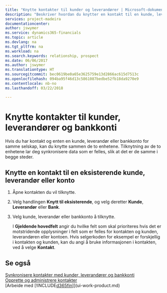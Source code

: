 ```yaml
---
title: "Knytte kontakter til kunder og leverandører | Microsoft-dokumentasjon"
description: "Beskriver hvordan du knytter en kontakt til en kunde, leverandør eller bankkonto fra det samme selskapet, slik at du kan synkronisere vanlige data."
services: project-madeira
documentationcenter: 
author: jswymer
ms.service: dynamics365-financials
ms.topic: article
ms.devlang: na
ms.tgt_pltfrm: na
ms.workload: na
ms.search.keywords: relationship, prospect
ms.date: 06/06/2017
ms.author: jswymer
ms.translationtype: HT
ms.sourcegitcommit: bec0619be0a65e3625759e13d2866ac615d7513c
ms.openlocfilehash: 094ba95f46d13c5861087bedbe52fb18da9270e9
ms.contentlocale: nb-no
ms.lasthandoff: 03/22/2018

---
```

# <a name="link-contacts-with-customers-vendors-and-bank-accounts"></a>Knytte kontakter til kunder, leverandører og bankkonti
Hvis du har kontakt og enten en kunde, leverandør eller bankkonto for samme selskap, kan du knytte sammen de to enhetene. Tilknytning av de to enhetene lar deg synkronisere data som er felles, slik at det er de samme i begge steder.

## <a name="link-a-contact-to-an-existing-customer-vendor-or-bank-account"></a>Knytte en kontakt til en eksisterende kunde, leverandør eller konto
1. Åpne kontakten du vil tilknytte.
2. Velg handlingen **Knytt til eksisterende**, og velg deretter **Kunde**, **Leverandør** eller **Bank**.
3. Velg kunde, leverandør eller bankkonto å tilknytte.

   I **Gjeldende hovedfelt** angir du hvilke felt som skal prioriteres hvis det er motstridende opplysninger i felt som er felles for kontakten og kunden, leverandøren eller kontoen. Hvis selgerkoden for eksempel er forskjellig i kontakten og kunden, kan du angi å bruke informasjonen i kontakten, ved å velge **Kontakt**.

## <a name="see-also"></a>Se også
[Synkronisere kontakter med kunder, leverandører og bankkonti](marketing-synchronize-contacts-customers-vendors-bank-accounts.md)  
[Opprette og administrere kontakter](marketing-contacts.md)  
[Arbeide med [!INCLUDE[d365fin](includes/d365fin_md.md)]](ui-work-product.md)  

